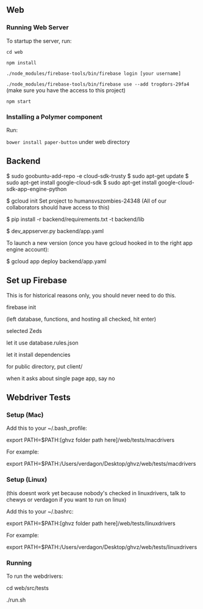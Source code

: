 
## Web

### Running Web Server

To startup the server, run:

`cd web`

`npm install` 

`./node_modules/firebase-tools/bin/firebase login [your username]`

`./node_modules/firebase-tools/bin/firebase use --add trogdors-29fa4` (make sure you have the access to this project)

`npm start`

### Installing a Polymer component

Run:

`bower install paper-button` under web directory


## Backend
$ sudo goobuntu-add-repo -e cloud-sdk-trusty
$ sudo apt-get update
$ sudo apt-get install google-cloud-sdk
$ sudo apt-get install google-cloud-sdk-app-engine-python

$ gcloud init
Set project to humansvszombies-24348 (All of our collaborators should have access to this)

$ pip install -r backend/requirements.txt -t backend/lib

$ dev_appserver.py backend/app.yaml

To launch a new version (once you have gcloud hooked in to the right app engine account):

$ gcloud app deploy backend/app.yaml


## Set up Firebase

This is for historical reasons only, you should never need to do this.

firebase init

(left database, functions, and hosting all checked, hit enter)

selected Zeds

let it use database.rules.json

let it install dependencies

for public directory, put client/

when it asks about single page app, say no


## Webdriver Tests

### Setup (Mac)

Add this to your ~/.bash_profile:

export PATH=$PATH:[ghvz folder path here]/web/tests/macdrivers

For example:

export PATH=$PATH:/Users/verdagon/Desktop/ghvz/web/tests/macdrivers

### Setup (Linux)

(this doesnt work yet because nobody's checked in linuxdrivers, talk to chewys or verdagon if you want to run on linux)

Add this to your ~/.bashrc:

export PATH=$PATH:[ghvz folder path here]/web/tests/linuxdrivers

For example:

export PATH=$PATH:/Users/verdagon/Desktop/ghvz/web/tests/linuxdrivers

### Running

To run the webdrivers:

cd web/src/tests

./run.sh
